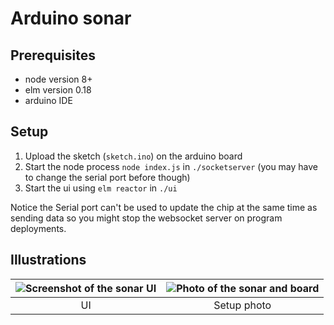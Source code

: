 # Arduino sonar

## Prerequisites

- node version 8+
- elm version 0.18
- arduino IDE

## Setup

1. Upload the sketch (`sketch.ino`) on the arduino board
2. Start the node process `node index.js` in `./socketserver` (you may have to change the serial port before though)
3. Start the ui using `elm reactor` in `./ui`

Notice the Serial port can't be used to update the chip at the same time as sending data so you might stop the websocket server on program deployments.

## Illustrations



![Screenshot of the sonar UI](https://user-images.githubusercontent.com/602143/29387232-0c7651ca-82d7-11e7-81b0-6ea7e1f1f18b.png)  | ![Photo of the sonar and board](https://user-images.githubusercontent.com/602143/29384595-93528ca0-82cc-11e7-9212-7ba519a4c2e4.jpg)
:-------------------------:|:-------------------------:
UI             |  Setup photo

